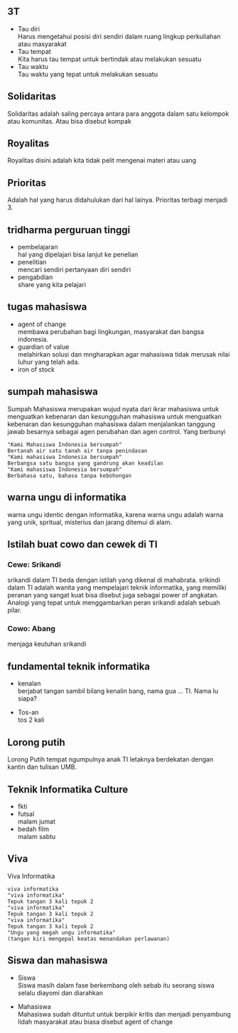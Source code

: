 ## 3T
- Tau diri<br />
  Harus mengetahui posisi diri sendiri dalam ruang lingkup perkuliahan atau masyarakat
- Tau tempat<br />
  Kita harus tau tempat untuk bertindak atau melakukan sesuatu
- Tau waktu<br />
  Tau waktu yang tepat untuk melakukan sesuatu

## Solidaritas
Solidaritas adalah saling percaya antara para anggota dalam satu kelompok
atau komunitas. Atau bisa disebut kompak

## Royalitas
Royalitas disini adalah kita tidak pelit mengenai materi atau uang

## Prioritas
Adalah hal yang harus didahulukan dari hal lainya.
Prioritas terbagi menjadi 3.

## tridharma perguruan tinggi
- pembelajaran<br />
hal yang dipelajari bisa lanjut ke penelian
- penelitian<br />
mencari sendiri pertanyaan diri sendiri
- pengabdian<br />
share yang kita pelajari

## tugas mahasiswa
- agent of change<br />
membawa perubahan bagi lingkungan, masyarakat dan bangsa indonesia.
- guardian of value<br />
melahirkan solusi dan mngharapkan agar mahasiswa tidak merusak nilai luhur yang telah ada.
- iron of stock<br />

## sumpah mahasiswa
Sumpah Mahasiswa merupakan wujud nyata dari ikrar mahasiswa untuk menguatkan kebenaran dan kesungguhan
mahasiswa untuk menguatkan kebenaran dan kesungguhan mahasiswa dalam menjalankan tanggung jawab besarnya
sebagai agen perubahan dan agen control. Yang berbunyi

```
"Kami Mahasiswa Indonesia bersumpah"
Bertanah air satu tanah air tanpa penindasan
"Kami mahasiswa Indonesia bersumpah"
Berbangsa satu bangsa yang gandrung akan keadilan
"Kami mahasiswa Indonesia bersumpah"
Berbahasa satu, bahasa tanpa kebohongan
```

## warna ungu di informatika
warna ungu identic dengan informatika, karena warna ungu 
adalah warna yang unik, spritual, misterius dan jarang ditemui di alam.

## Istilah buat cowo dan cewek di TI
### Cewe: Srikandi
srikandi dalam TI beda dengan istilah yang dikenal di mahabrata.
srikindi dalam TI adalah wanita yang mempelajari teknik informatika, yang memiliki peranan yang sangat kuat
bisa disebut juga sebagai power of angkatan. Analogi yang tepat untuk menggambarkan peran srikandi adalah sebuah
pilar.

### Cowo: Abang
menjaga keutuhan srikandi

## fundamental teknik informatika
- kenalan<br />
berjabat tangan sambil bilang
kenalin bang, nama gua ... TI. Nama lu siapa?

- Tos-an<br />
tos 2 kali

## Lorong putih
Lorong Putih tempat ngumpulnya anak TI letaknya berdekatan dengan kantin dan tulisan UMB.

## Teknik Informatika Culture
- fkti<br />
- futsal<br />
malam jumat<br />
- bedah film<br />
malam sabtu

## Viva
Viva Informatika
```
viva informatika
"viva informatika"
Tepuk tangan 3 kali tepuk 2
"viva informatika"
Tepuk tangan 3 kali tepuk 2
"viva informatika"
Tepuk tangan 3 kali tepuk 2
"Ungu yang megah ungu informatika"
(tangan kiri mengepal keatas menandakan perlawanan)
```

## Siswa dan mahasiswa
- Siswa<br />
Siswa masih dalam fase berkembang oleh sebab itu seorang siswa selalu diayomi
dan diarahkan

- Mahasiswa<br />
Mahasiswa sudah dituntut untuk berpikir kritis dan menjadi penyambung lidah masyarakat atau biasa 
disebut agent of change
